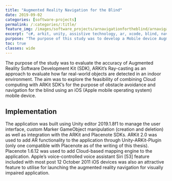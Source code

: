 ```yaml
---
title: "Augmented Reality Navigation for the Blind"
date: 2019-09-02
categories: [software-projects]
permalink: /:categories/:title/
feature_img: /images/software_projects/arnavigationfortheblind/arnavigationfortheblind_img00.jpg
excerpt: "c#, arkit, unity, assistive technology, ar, xcode, blind, navigation, cloud, placenote, travelling aid"
purpose: "The purpose of this study was to develop a Mobile device Augmented Reality based Assistive Technology (AT) for indoor navigation by blind users. Augmented Reality ARKit Ray-Casting is used to detect real-world objects and place virtual Marker GameObjects as way points for navigation in an AR scene."
toc: true
classes: wide
---
```

The purpose of the study was to evaluate the accuracy of Augmented Reality Software Development Kit (SDK), ARKit’s Ray-casting as an approach to evaluate how far real-world objects are detected in an indoor environment.  The aim was to explore the feasibility of combining Cloud computing with ARKit SDK’s for the purpose of obstacle avoidance and navigation for the blind using an iOS (Apple mobile operating system) mobile device.   

<h2 class="text-underline">Implementation</h2>

The application was built using Unity editor 2019.1.8f1 to manage the user interface, custom Marker GameObject manipulation (creation and deletion) as well as integration with the ARKit and Placenote SDKs. ARKit 2.0 was used to add AR functionality to the application through Unity-ARKit-Plugin (only one compatible with Placenote as of the writing of this thesis). Placenote 1.6.12 was used to add Cloud-based mapping engine to the application. Apple’s voice-controlled voice assistant Siri [53] feature included with most post 12 October 2011 iOS devices was also an attractive feature to utilise for launching the augmented reality navigation for visually impaired application.
